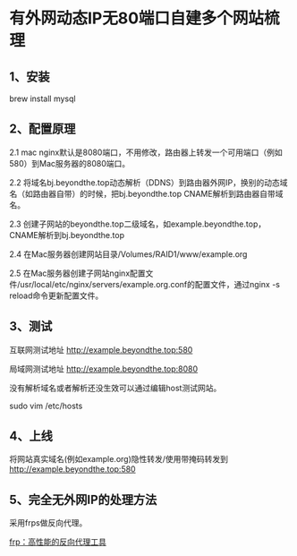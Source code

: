 # 有外网动态IP无80端口自建多个网站梳理

## 1、安装

brew install mysql

## 2、配置原理

2.1 mac nginx默认是8080端口，不用修改，路由器上转发一个可用端口（例如580）到Mac服务器的8080端口。

2.2 将域名bj.beyondthe.top动态解析（DDNS）到路由器外网IP，换别的动态域名（如路由器自带）的时候，把bj.beyondthe.top CNAME解析到路由器自带域名。

2.3 创建子网站的beyondthe.top二级域名，如example.beyondthe.top，CNAME解析到bj.beyondthe.top

2.4 在Mac服务器创建网站目录/Volumes/RAID1/www/example.org

2.5 在Mac服务器创建子网站nginx配置文件/usr/local/etc/nginx/servers/example.org.conf的配置文件，通过nginx -s reload命令更新配置文件。

## 3、测试

互联网测试地址 http://example.beyondthe.top:580

局域网测试地址 http://example.beyondthe.top:8080

没有解析域名或者解析还没生效可以通过编辑host测试网站。

sudo vim /etc/hosts

## 4、上线

将网站真实域名(例如example.org)隐性转发/使用带掩码转发到 http://example.beyondthe.top:580

## 5、完全无外网IP的处理方法

采用frps做反向代理。

[frp：高性能的反向代理工具](https://www.uedbox.com/post/9180/)

